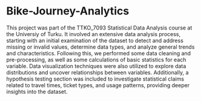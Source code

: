 # Bike-Journey-Analytics
This project was part of the TTKO_7093 Statistical Data Analysis course at the Universiy of Turku.
It involved an extensive data analysis process, starting with an initial examination of the dataset to detect and address missing or invalid values, determine data types, and analyze general trends and characteristics. Following this, we performed some data cleaning and pre-processing, as well as some calculations of basic statistics for each variable. Data visualization techniques were also utilized to explore data distributions and uncover relationships between variables. Additionally, a hypothesis testing section was included to investigate statistical claims related to travel times, ticket types, and usage patterns, providing deeper insights into the dataset.
